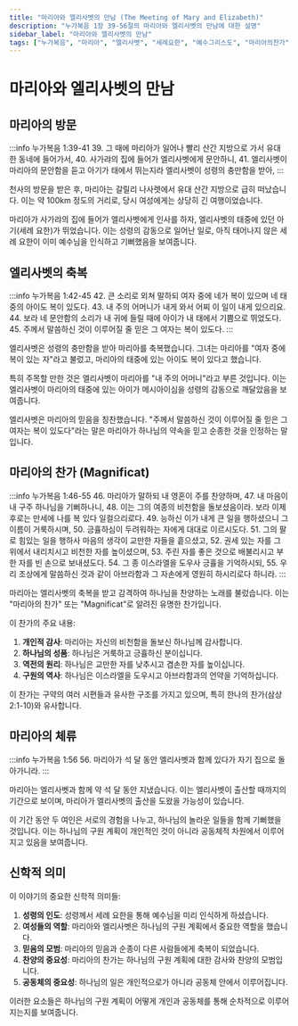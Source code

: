 ```yaml
---
title: "마리아와 엘리사벳의 만남 (The Meeting of Mary and Elizabeth)"
description: "누가복음 1장 39-56절의 마리아와 엘리사벳의 만남에 대한 설명"
sidebar_label: "마리아와 엘리사벳의 만남"
tags: ["누가복음", "마리아", "엘리사벳", "세례요한", "예수그리스도", "마리아의찬가"]
---
```


# 마리아와 엘리사벳의 만남

## 마리아의 방문

:::info 누가복음 1:39-41
39. 그 때에 마리아가 일어나 빨리 산간 지방으로 가서 유대 한 동네에 들어가서,
40. 사가랴의 집에 들어가 엘리사벳에게 문안하니,
41. 엘리사벳이 마리아의 문안함을 듣고 아기가 태에서 뛰는지라 엘리사벳이 성령의 충만함을 받아,
:::

천사의 방문을 받은 후, 마리아는 갈릴리 나사렛에서 유대 산간 지방으로 급히 떠났습니다. 이는 약 100km 정도의 거리로, 당시 여성에게는 상당히 긴 여행이었습니다.

마리아가 사가랴의 집에 들어가 엘리사벳에게 인사를 하자, 엘리사벳의 태중에 있던 아기(세례 요한)가 뛰었습니다. 이는 성령의 감동으로 일어난 일로, 아직 태어나지 않은 세례 요한이 이미 예수님을 인식하고 기뻐했음을 보여줍니다.

## 엘리사벳의 축복

:::info 누가복음 1:42-45
42. 큰 소리로 외쳐 말하되 여자 중에 네가 복이 있으며 네 태중의 아이도 복이 있도다.
43. 내 주의 어머니가 내게 와서 어찌 이 일이 내게 있으리요.
44. 보라 네 문안함의 소리가 내 귀에 들릴 때에 아이가 내 태에서 기쁨으로 뛰었도다.
45. 주께서 말씀하신 것이 이루어질 줄 믿은 그 여자는 복이 있도다.
:::

엘리사벳은 성령의 충만함을 받아 마리아를 축복했습니다. 그녀는 마리아를 "여자 중에 복이 있는 자"라고 불렀고, 마리아의 태중에 있는 아이도 복이 있다고 했습니다.

특히 주목할 만한 것은 엘리사벳이 마리아를 "내 주의 어머니"라고 부른 것입니다. 이는 엘리사벳이 마리아의 태중에 있는 아이가 메시아이심을 성령의 감동으로 깨달았음을 보여줍니다.

엘리사벳은 마리아의 믿음을 칭찬했습니다. "주께서 말씀하신 것이 이루어질 줄 믿은 그 여자는 복이 있도다"라는 말은 마리아가 하나님의 약속을 믿고 순종한 것을 인정하는 말입니다.

## 마리아의 찬가 (Magnificat)

:::info 누가복음 1:46-55
46. 마리아가 말하되 내 영혼이 주를 찬양하며,
47. 내 마음이 내 구주 하나님을 기뻐하나니,
48. 이는 그의 여종의 비천함을 돌보셨음이라. 보라 이제 후로는 만세에 나를 복 있다 일컬으리로다.
49. 능하신 이가 내게 큰 일을 행하셨으니 그 이름이 거룩하시며,
50. 긍휼하심이 두려워하는 자에게 대대로 이르시도다.
51. 그의 팔로 힘있는 일을 행하사 마음의 생각이 교만한 자들을 흩으셨고,
52. 권세 있는 자를 그 위에서 내리치시고 비천한 자를 높이셨으며,
53. 주린 자를 좋은 것으로 배불리시고 부한 자를 빈 손으로 보내셨도다.
54. 그 종 이스라엘을 도우사 긍휼을 기억하시되,
55. 우리 조상에게 말씀하신 것과 같이 아브라함과 그 자손에게 영원히 하시리로다 하니라.
:::

마리아는 엘리사벳의 축복을 받고 감격하여 하나님을 찬양하는 노래를 불렀습니다. 이는 "마리아의 찬가" 또는 "Magnificat"로 알려진 유명한 찬가입니다.

이 찬가의 주요 내용:

1. **개인적 감사**: 마리아는 자신의 비천함을 돌보신 하나님께 감사합니다.
2. **하나님의 성품**: 하나님은 거룩하고 긍휼하신 분이십니다.
3. **역전의 원리**: 하나님은 교만한 자를 낮추시고 겸손한 자를 높이십니다.
4. **구원의 역사**: 하나님은 이스라엘을 도우시고 아브라함과의 언약을 기억하십니다.

이 찬가는 구약의 여러 시편들과 유사한 구조를 가지고 있으며, 특히 한나의 찬가(삼상 2:1-10)와 유사합니다.

## 마리아의 체류

:::info 누가복음 1:56
56. 마리아가 석 달 동안 엘리사벳과 함께 있다가 자기 집으로 돌아가니라.
:::

마리아는 엘리사벳과 함께 약 석 달 동안 지냈습니다. 이는 엘리사벳이 출산할 때까지의 기간으로 보이며, 마리아가 엘리사벳의 출산을 도왔을 가능성이 있습니다.

이 기간 동안 두 여인은 서로의 경험을 나누고, 하나님의 놀라운 일들을 함께 기뻐했을 것입니다. 이는 하나님의 구원 계획이 개인적인 것이 아니라 공동체적 차원에서 이루어지고 있음을 보여줍니다.

## 신학적 의미

이 이야기의 중요한 신학적 의미들:

1. **성령의 인도**: 성령께서 세례 요한을 통해 예수님을 미리 인식하게 하셨습니다.
2. **여성들의 역할**: 마리아와 엘리사벳은 하나님의 구원 계획에서 중요한 역할을 했습니다.
3. **믿음의 모범**: 마리아의 믿음과 순종이 다른 사람들에게 축복이 되었습니다.
4. **찬양의 중요성**: 마리아의 찬가는 하나님의 구원 계획에 대한 감사와 찬양의 모범입니다.
5. **공동체의 중요성**: 하나님의 일은 개인적으로가 아니라 공동체 안에서 이루어집니다.

이러한 요소들은 하나님의 구원 계획이 어떻게 개인과 공동체를 통해 순차적으로 이루어지는지를 보여줍니다. 